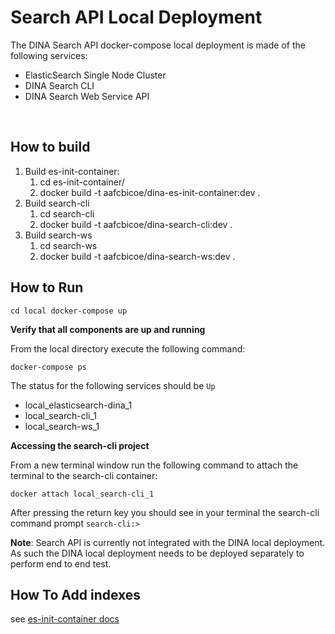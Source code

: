 # Search API Local Deployment

The DINA Search API docker-compose local deployment is made of the following services:

- ElasticSearch Single Node Cluster
- DINA Search CLI
- DINA Search Web Service API

<br/>

## How to build

1. Build es-init-container:
   1. cd es-init-container/
   2. docker build -t aafcbicoe/dina-es-init-container:dev .
2. Build search-cli
   1. cd search-cli
   2. docker build -t aafcbicoe/dina-search-cli:dev .
3. Build search-ws
   1. cd search-ws
   2. docker build -t aafcbicoe/dina-search-ws:dev .


## How to Run

`cd local
 docker-compose up`

**Verify that all components are up and running**

From the local directory execute the following command:

`docker-compose ps`

The status for the following services should be `Up`
- local_elasticsearch-dina_1
- local_search-cli_1
- local_search-ws_1


**Accessing the search-cli project**

From a new terminal window run the following command to attach the terminal to the search-cli container:

`docker attach local_search-cli_1`

After pressing the return key you should see in your terminal the search-cli command prompt `search-cli:>`

**Note**: Search API is currently not integrated with the DINA local deployment. As such the DINA local deployment needs to be deployed separately to perform end to end test.

## How To Add indexes

see [es-init-container docs](https://github.com/AAFC-BICoE/dina-search-api/tree/dev/es-init-container#how-to-add-indexes)
